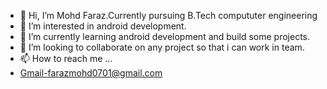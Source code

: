 - 👋 Hi, I’m Mohd Faraz.Currently pursuing B.Tech compututer engineering
- 👀 I’m interested in android development.
- 🌱 I’m currently learning android development and build some projects.
- 💞️ I’m looking to collaborate on any project so that i can work in team.
- 📫 How to reach me ... 
- Gmail-farazmohd0701@gmail.com

<!---
0701MF20/0701MF20 is a ✨ special ✨ repository because its `README.md` (this file) appears on your GitHub profile.
You can click the Preview link to take a look at your changes.
--->
